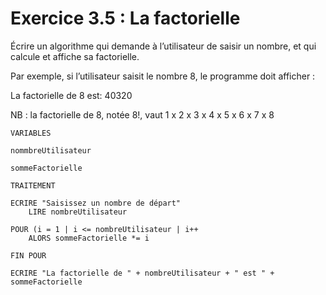 # Exercice 3.5 : La factorielle

Écrire un algorithme qui demande à l’utilisateur de saisir un nombre, et qui calcule et affiche sa factorielle.

Par exemple, si l’utilisateur saisit le nombre 8, le programme doit afficher :

La factorielle de 8 est: 40320

NB : la factorielle de 8, notée 8!, vaut 1 x 2 x 3 x 4 x 5 x 6 x 7 x 8


```
VARIABLES

nommbreUtilisateur

sommeFactorielle
```

```
TRAITEMENT

ECRIRE "Saisissez un nombre de départ"
	LIRE nombreUtilisateur
	
POUR (i = 1 | i <= nombreUtilisateur | i++
	ALORS sommeFactorielle *= i
	
FIN POUR
	
ECRIRE "La factorielle de " + nombreUtilisateur + " est " + sommeFactorielle
```
	
